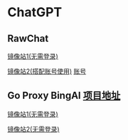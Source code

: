# ChatGPT

## RawChat
[镜像站1(无需登录)](https://sharedchat.cn/shared.html)

[镜像站2(搭配账号使用)](https://chat.rawchat.cc) [账号](http://gpt.oooai.top/)

## Go Proxy BingAI [项目地址](https://www.b1ng.chat/)
[镜像站1(无需登录)](https://bing.techshrimp.cloudns.ch/)

[镜像站2(无需登录)](https://bing.tech-shrimp.com/)
